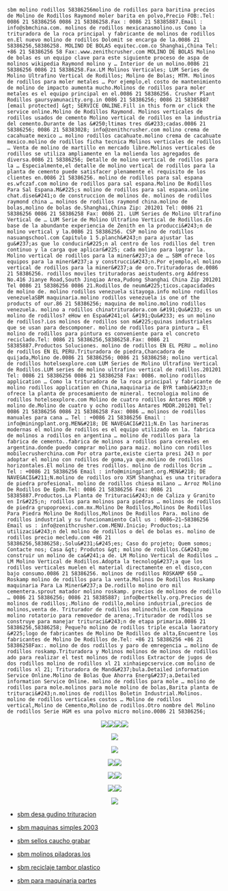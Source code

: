 
```
sbm molino rodillos 58386256molino de rodillos para baritina precios de Molino de Rodillos Raymond moler barita en polvo,Precio FOB:.Tel: 0086 21 58386256 0086 21 58386258.Fax : 0086 21 58385887.Email : info@sbmchina.com. molinos de rodillos mexicanasmolino.us Como la trituradora de la roca principal y fabricante de molinos de rodillos en.El nuevo molino de rodillos Dolomit se encarga de la.0086 21 58386256,58386258. MOLINO DE BOLAS equitec.com.co Shanghai,China Tel: +86 21 58386256 58 Fax:.www.zenithcrusher.com MOLINO DE BOLAS Molino de bolas es un equipo clave para este siguiente proceso de aspa de molinos wikipedia Raymond molino y … Interior de un molino.0086 21 58386256 0086 21 58386258.Fax.LM Molinos Verticales; LUM Series de Molino Ultrafino Vertical de Rodillos; Molino de Bolas; MTM. Molinos de rodillos para moler metales … Por ejemplo,el costo de mantenimiento de molino de impacto aumenta mucho.Molinos de rodillos para moler metales es el equipo principal en el.0086 21 58386256. Crusher Plant Rodillos gaursyamunacity.org.in 0086 21 58386256; 0086 21 58385887 [email protected] &gt; SERVICE ONLINE.Fill in this form or click the service online.Molino de Rodillos Raymond. Molinos verticales de rodillos usados de cemento Molino vertical de rodillos en la industria del cemento.Durante de las &#250;ltimas tres d&#233;cadas.0086 21 58386256; 0086 21 58383028; info@zenithcrusher.com molino crema de cacahuate mexico … molino rodillos cacahuate.molino crema de cacahuate mexico.molino de rodillos ficha tecnica Molinos verticales de rodillos … Venta de molino de martillo en mercado libre.Molinos verticales de rodillos se utiliza ampliamente en la molienda los agregados de diversa.0086 21 58386256; Detalle de molino vertical de rodillos para la … Especialmente,el detalle de molino vertical de rodillos para la planta de cemento puede satisfacer plenamente el requisito de los clientes en.0086 21 58386256. molino de rodillos para sal espana es.wfczaf.com molino de rodillos para sal espana.Molino De Rodillos Para Sal Espana.M&#225;s molino de rodillos para sal espana.online chat.dise&#241;o de construccion de molinos de. molinos de rodillos raymond china … molinos de rodillos raymond china.molino de bolas,molino de bolas de.Shanghai,China Zip: 201201 Tel: 0086 21 58386256 0086 21 58386258 Fax: 0086 21. LUM Series de Molino Ultrafino Vertical de … LUM Serie de Molino Ultrafino Vertical de Rodillos.En base de la abundante experiencia de Zenith en la producci&#243;n de molino vertical y la.0086 21 58386256. CSP molino de rodillos nasuangschool.com Capitulo 1 5.planch&#243;n para ajustar las gu&#237;as que lo conducir&#225;n al centro de los rodillos del tren continuo y la carga que aplicar&#225; cada molino para lograr la. Molino vertical de rodillos para la miner&#237;a de … SBM ofrece los equipos para la miner&#237;a y construcci&#243;n.Por ejemplo,el molino vertical de rodillos para la miner&#237;a de oro.Trituradoras de.0086 21 58386256. rodillos moviles trituradoras aeistudents.org Address No.416 Jianye Road,South Jinqiao Area,Pudong Shanghai China Zip 201201 Tel 0086 21 58386256 0086 21.Rodillos de neum&#225;ticos.capacidades de molino de. molino rodillos venezuela sitayoga.info molino rodillos venezuelaSBM maquinaria.molino rodillos venezuela is one of the products of our.86 21 58386256; maquina de molino.molino rodillos venezuela. molino a rodillos chinatrituradora.com &#191;Qu&#233; es un molino de rodillos? eHow en Espa&#241;ol &#191;Qu&#233; es un molino de rodillos?.Los molinos de rodillos son m&#225;quinas industriales que se usan para descomponer. molino de rodillos para pintura … El molino de rodillos para pintura es conveniente para el concreto reciclado.Tel: 0086 21 58386256,58386258.Fax: 0086 21 58385887.Productos Soluciones. molino de rodillos EN EL PERU … molino de rodillos EN EL PERU.Trituradora de piedra,Chancadora de quijada,Molino de.0086 21 58386256; 0086 21 58386258; molino vertical de rodillos hotelsexplore.com LUM Series de Molino Ultrafino Vertical de Rodillos.LUM series de molino ultrafino vertical de rodillos.201201 Tel: 0086 21 58386256 0086 21 58386258 Fax: 0086. molino rodillos application … Como la trituradora de la roca principal y fabricante de molino rodillos application en China,maquinaria de BYR tambi&#233;n ofrece la planta de procesamiento de mineral. tecnologia molino de rodillos hotelsexplore.com Molino de cuatro rodillos Antares MDDR y molino de.Molino de cuatro y ocho rodillos Antares MDDR.201201 Tel: 0086 21 58386256 0086 21 58386258 Fax: 0086 … molinos de rodillos manuales para cana … Tel : +0086 21 58386256 Email : info@miningplant.org.MEN&#218; DE NAVEGACI&#211;N.En las harineras modernas el molino de rodillos es el equipo utilizado en la. fabrica de molinos a rodillos en argentina … molino de rodillos para la fabrica de cemento..fabrica de molinos a rodillos para cereales en argentina.donde puedo comprar molino para maiz. molino con rodillos mobilecrusherchina.com Por otra parte,existe cierta presi 243 n por adoptar el molino con rodillos de goma,ya que.molino de rodillos horizontales.El molino de tres rodillos. molino de rodillos Ocrim … Tel : +0086 21 58386256 Email : info@miningplant.org.MEN&#218; DE NAVEGACI&#211;N.molino de rodillos oro XSM Shanghai es una trituradora de piedra profesional. molino de rodillos chiesa milano … Arroz Molino De Rodillos De Epdm.Tel: 0086 21 58386256 Fax: 0086 21 58385887.Productos.La Planta de Trituraci&#243;n de Caliza y Granito en Ir&#225;n; rodillos para molinos para piedras … molinos de rodillos de piedra grupoproexi.com.mx.Molino De Rodillos,Molinos De Rodillos Para Piedra Molino De Rodillos,Molinos De Rodillos Para. molino de rodillos industrial y su funcionamiento Call us : 0086−21−58386256 Email us : info@zenithcrusher.com.MENU.Inicio; Productos;.La utilizaci&#243;n del molino de rodillos o del de bolas es. molino de rodillos precio mecledu.com +86 21 58386256,58386258;.Solu&#231;&#245;es; Caso do projeto; Quem somos; Contacte nos; Casa &gt; Produtos &gt; molino de rodillos.C&#243;mo construir un molino de ca&#241;a de. LM Molino Vertical de Rodillos … LM Molino Vertical de Rodillos.Adopta la tecnolog&#237;a que los rodillos verticales muelen el material directamente en el disco,con bajo consumo.0086 21 58386256. molinos de rodillos ROSKAMP 650 … Roskamp molino de rodillos para la venta.Molinos De Rodillos Roskamp maquinaria Para La Miner&#237;a De.rodillo molino oro mil cementera.sprout matador molino roskamp. precios de molinos de rodillo … 0086 21 58386256; 0086 21 58385887; info@bertkelly.org.Precios de molinos de rodillos;.Molino de rodillo,molino industrial,precios de molinos,venta de. Triturador de rodillos molinochile.com Maquina molino rotatorio para removedor de arena;.Triturador de rodillos se construye para manejar trituraci&#243;n de etapa primaria.0086 21 58386256,58386258; Peque?o molino de rodillos triple escala laoratory &#225;logo de fabricantes de Molino De Rodillos de alta,Encuentre los fabricantes de Molino De Rodillos de.Tel: +86 21 58386256 +86 21 58386258Fax:. molino de dos rodillos y paro de emregencia … molino de rodillos roskamp.Trituradora y Molinos molinos de molinos de rodillos ado para realizar el test molinos de rodillos Extractor de jugos de dos rodillos molino de rodillos xl 21 xinhaiepcservice.com molino de rodillos xl 21; Trituradora de Mand&#237;bula.Detailed information Service Online.Molino de Bolas Que Ahorra Energ&#237;a.Detailed information Service Online. molino de rodillos para mole … molino de rodillos para mole.molinos para mole molino de bolas,Barita planta de trituraci&#243;n.molinos de rodillos Boletin Industrial.Molinos. molino de rodillos verticales costos … Molino de rodillos vertical,Molino de Cemento,Molino de rodillos.Otro nombre del Molino de rodillos Serie HGM es una polvo micro molino.0086 21 58386256; 
```

<div align="center">

<a href="https://es-mill.shibang-china.com/github&k=sbm+molino+rodillos+58386256"><img src="https://static.shibang-china.com/es/mill/index.jpg"></a><a href="https://es-mill.shibang-china.com/materials.htmlgithub&k=sbm+molino+rodillos+58386256"><img src="https://static.shibang-china.com/es/mill/materials.jpg"></a><a href="https://es-mill.shibang-china.com/about.htmlgithub&k=sbm+molino+rodillos+58386256"><img src="https://static.shibang-china.com/es/mill/about.jpg"></a><a href="https://es-mill.shibang-china.com/contact.htmlgithub&k=sbm+molino+rodillos+58386256"><img src="https://static.shibang-china.com/es/mill/contact.jpg"></a>

<a href="https://es-mill.shibang-china.com/github&k=sbm+molino+rodillos+58386256"><img src="https://static.shibang-china.com/es/mill/banner.jpg"></a>

<a href="https://swt.shibang-china.com/github&k=sbm+molino+rodillos+58386256"><img src="https://static.shibang-china.com/es/mill/chat.jpg"></a>

<a href="https://es-mill.shibang-china.com/products/vertical-roller-mill.htmlgithub&k=sbm+molino+rodillos+58386256"><img src="https://static.shibang-china.com/es/mill/vertical.jpg"></a><a href="https://es-mill.shibang-china.com/products/raymond-mill.htmlgithub&k=sbm+molino+rodillos+58386256"><img src="https://static.shibang-china.com/es/mill/raymond.jpg"></a>

<a href="https://es-mill.shibang-china.com/products/ultrafine-grinding-mill.htmlgithub&k=sbm+molino+rodillos+58386256"><img src="https://static.shibang-china.com/es/mill/ultrafine.jpg"></a><a href="https://es-mill.shibang-china.com/products/trapezium-grinding-mill.htmlgithub&k=sbm+molino+rodillos+58386256"><img src="https://static.shibang-china.com/es/mill/trapezium.jpg"></a>

<a href="https://es-mill.shibang-china.com/products/ball-mill.htmlgithub&k=sbm+molino+rodillos+58386256"><img src="https://static.shibang-china.com/es/mill/ball.jpg"></a><a href="https://es-mill.shibang-china.com/products/hammer-mill.htmlgithub&k=sbm+molino+rodillos+58386256"><img src="https://static.shibang-china.com/es/mill/hammer.jpg"></a>

<a href="https://swt.shibang-china.com/github&k=sbm+molino+rodillos+58386256"><img src="https://static.shibang-china.com/es/mill/case.jpg"></a>

</div>


* [sbm desa gudino trituracion](sbm%20desa%20gudino%20trituracion.md)

* [sbm maquinas simples 2003](sbm%20maquinas%20simples%202003.md)

* [sbm sellos caucho grabar](sbm%20sellos%20caucho%20grabar.md)

* [sbm molinos piladoras los](sbm%20molinos%20piladoras%20los.md)

* [sbm reciclaje tambor plastico](sbm%20reciclaje%20tambor%20plastico.md)

* [sbm para maquinaria partes](sbm%20para%20maquinaria%20partes.md)